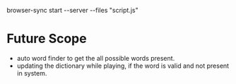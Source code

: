 browser-sync start --server --files "script.js"

# Future Scope

- auto word finder to get the all possible words present.
- updating the dictionary while playing, if the word is valid and not present in system.
